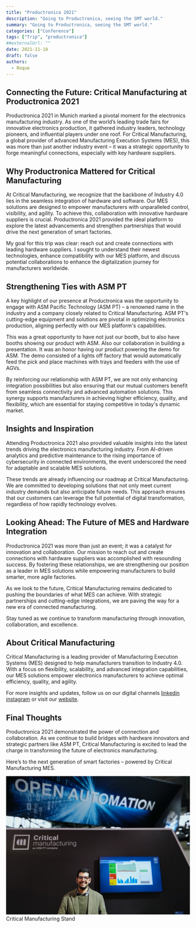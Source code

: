```yaml
---
title: "Productronica 2021"
description: "Going to Productronica, seeing the SMT world."
summary: "Going to Productronica, seeing the SMT world."
categories: ["Conference"]
tags: ["Trip", "productronica"]
##externalUrl: ""
date: 2021-11-18
draft: false
authors:
  - Roque
---
```


## Connecting the Future: Critical Manufacturing at Productronica 2021

Productronica 2021 in Munich marked a pivotal moment for the electronics manufacturing industry. As one of the world’s leading trade fairs for innovative electronics production, it gathered industry leaders, technology pioneers, and influential players under one roof. For Critical Manufacturing, a global provider of advanced Manufacturing Execution Systems (MES), this was more than just another industry event – it was a strategic opportunity to forge meaningful connections, especially with key hardware suppliers.

## Why Productronica Mattered for Critical Manufacturing
At Critical Manufacturing, we recognize that the backbone of Industry 4.0 lies in the seamless integration of hardware and software. Our MES solutions are designed to empower manufacturers with unparalleled control, visibility, and agility. To achieve this, collaboration with innovative hardware suppliers is crucial. Productronica 2021 provided the ideal platform to explore the latest advancements and strengthen partnerships that would drive the next generation of smart factories.

My goal for this trip was clear: reach out and create connections with leading hardware suppliers. I sought to understand their newest technologies, enhance compatibility with our MES platform, and discuss potential collaborations to enhance the digitalization journey for manufacturers worldwide.

## Strengthening Ties with ASM PT

A key highlight of our presence at Productronica was the opportunity to engage with ASM Pacific Technology (ASM PT) – a renowned name in the industry and a company closely related to Critical Manufacturing. ASM PT's cutting-edge equipment and solutions are pivotal in optimizing electronics production, aligning perfectly with our MES platform's capabilities.

This was a great opportunity to have not just our booth, but to also have booths showing our product with ASM. Also our collaboration in building a presentation. It was an honor having our product powering the demo for ASM. The demo consisted of a lights off factory that would automatically feed the pick and place machines with trays and feeders with the use of AGVs.

By reinforcing our relationship with ASM PT, we are not only enhancing integration possibilities but also ensuring that our mutual customers benefit from seamless connectivity and advanced automation solutions. This synergy supports manufacturers in achieving higher efficiency, quality, and flexibility, which are essential for staying competitive in today's dynamic market.

## Insights and Inspiration

Attending Productronica 2021 also provided valuable insights into the latest trends driving the electronics manufacturing industry. From AI-driven analytics and predictive maintenance to the rising importance of cybersecurity in connected environments, the event underscored the need for adaptable and scalable MES solutions.

These trends are already influencing our roadmap at Critical Manufacturing. We are committed to developing solutions that not only meet current industry demands but also anticipate future needs. This approach ensures that our customers can leverage the full potential of digital transformation, regardless of how rapidly technology evolves.

## Looking Ahead: The Future of MES and Hardware Integration

Productronica 2021 was more than just an event; it was a catalyst for innovation and collaboration. Our mission to reach out and create connections with hardware suppliers was accomplished with resounding success. By fostering these relationships, we are strengthening our position as a leader in MES solutions while empowering manufacturers to build smarter, more agile factories.

As we look to the future, Critical Manufacturing remains dedicated to pushing the boundaries of what MES can achieve. With strategic partnerships and cutting-edge integrations, we are paving the way for a new era of connected manufacturing.

Stay tuned as we continue to transform manufacturing through innovation, collaboration, and excellence.

## About Critical Manufacturing

Critical Manufacturing is a leading provider of Manufacturing Execution Systems (MES) designed to help manufacturers transition to Industry 4.0. With a focus on flexibility, scalability, and advanced integration capabilities, our MES solutions empower electronics manufacturers to achieve optimal efficiency, quality, and agility.

For more insights and updates, follow us on our digital channels [linkedin]("https://www.linkedin.com/company/critical-manufacturing/posts/?feedView=all") [instagram]("https://www.instagram.com/criticalmanufacturing/?hl=en") or visit our [website]("https://www.criticalmanufacturing.com/").

## Final Thoughts
Productronica 2021 demonstrated the power of connection and collaboration. As we continue to build bridges with hardware innovators and strategic partners like ASM PT, Critical Manufacturing is excited to lead the charge in transforming the future of electronics manufacturing.

Here’s to the next generation of smart factories – powered by Critical Manufacturing MES.

![Munich, Germany 2021-11-18](img/productronica.jpg)
Critical Manufacturing Stand
